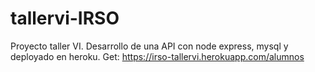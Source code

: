 # tallervi-IRSO
Proyecto taller VI. Desarrollo de una API con node express, mysql y deployado en heroku. 
Get: https://irso-tallervi.herokuapp.com/alumnos 
